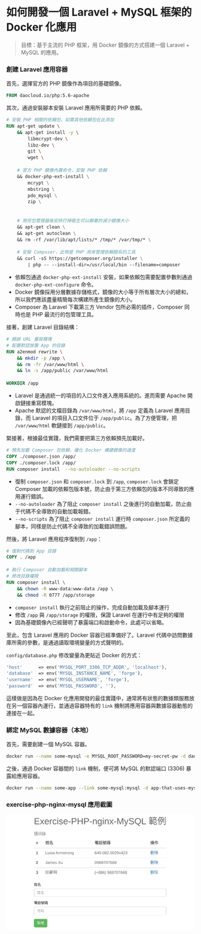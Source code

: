 # 如何開發一個 Laravel + MySQL 框架的 Docker 化應用

> 目標：基于主流的 PHP 框架，用 Docker 鏡像的方式搭建一個 Laravel + MySQL 的應用。

### 創建 Laravel 應用容器

首先，選擇官方的 PHP 鏡像作為項目的基礎鏡像。

```dockerfile
FROM daocloud.io/php:5.6-apache
```

其次，通過安裝腳本安裝 Laravel 應用所需要的 PHP 依賴。

```dockerfile
# 安裝 PHP 相關的依賴包，如需其他依賴包在此添加
RUN apt-get update \
    && apt-get install -y \
        libmcrypt-dev \
        libz-dev \
        git \
        wget \

    # 官方 PHP 鏡像內置命令，安裝 PHP 依賴
    && docker-php-ext-install \
        mcrypt \
        mbstring \
        pdo_mysql \
        zip \


    # 用完包管理器後安排打掃衛生可以顯著的減少鏡像大小
    && apt-get clean \
    && apt-get autoclean \
    && rm -rf /var/lib/apt/lists/* /tmp/* /var/tmp/* \

    # 安裝 Composer，此物是 PHP 用來管理依賴關系的工具
    && curl -sS https://getcomposer.org/installer \
        | php -- --install-dir=/usr/local/bin --filename=composer
```

* 依賴包通過 `docker-php-ext-install` 安裝，如果依賴包需要配置參數則通過 `docker-php-ext-configure` 命令。
* Docker 鏡像採用分層數據存儲格式，鏡像的大小等于所有層次大小的總和，所以我們應該盡量精簡每次構建所產生鏡像的大小。
* Composer 為 Laravel 下載第三方 Vendor 包所必需的插件，Composer 同時也是 PHP 最流行的包管理工具。

接著，創建 Laravel 目錄結構：

```dockerfile
# 開啟 URL 重寫模塊
# 配置默認放置 App 的目錄
RUN a2enmod rewrite \
    && mkdir -p /app \
    && rm -fr /var/www/html \
    && ln -s /app/public /var/www/html

WORKDIR /app
```

* Laravel 是通過統一的項目的入口文件進入應用系統的。進而需要 Apache 開啟鏈接重寫模塊。
* Apache 默認的文檔目錄為 `/var/www/html`，將 `/app` 定義為 Laravel 應用目錄，而 Laravel 的項目入口文件位于 `/app/public`。為了方便管理，把 `/var/www/html` 軟鏈接到 `/app/public`。

緊接著，根據最佳實踐，我們需要把第三方依賴預先加載好。

```dockerfile
# 預先加載 Composer 包依賴，優化 Docker 構建鏡像的速度
COPY ./composer.json /app/
COPY ./composer.lock /app/
RUN composer install  --no-autoloader --no-scripts
```

* 復制 `composer.json` 和 `composer.lock` 到 `/app`, `composer.lock` 會鎖定 Composer 加載的依賴包版本號，防止由于第三方依賴包的版本不同導致的應用運行錯誤。
* `--no-autoloader` 為了阻止 `composer install` 之後進行的自動加載，防止由于代碼不全導致的自動加載報錯。
* `--no-scripts` 為了阻止 `composer install` 運行時 `composer.json` 所定義的腳本，同樣是防止代碼不全導致的加載錯誤問題。

然後，將 Laravel 應用程序復制到 `/app`：

```dockerfile
# 復制代碼到 App 目錄
COPY . /app

# 執行 Composer 自動加載和相關腳本
# 修改目錄權限
RUN composer install \
    && chown -R www-data:www-data /app \
    && chmod -R 0777 /app/storage
```

* `composer install` 執行之前阻止的操作，完成自動加載及腳本運行
* 修改 `/app` 與 `/app/storage` 的權限，保證 Laravel 在運行中有足夠的權限
* 因為基礎鏡像內已經聲明了暴露端口和啟動命令，此處可以省略。

至此，包含 Laravel 應用的 Docker 容器已經準備好了。Laravel 代碼中訪問數據庫所需的參數，是通過讀取環境變量的方式聲明的。

`config/database.php` 修改變量為更貼近 Docker 的方式：

```php
'host'      => env('MYSQL_PORT_3306_TCP_ADDR', 'localhost'),
'database'  => env('MYSQL_INSTANCE_NAME', 'forge'),
'username'  => env('MYSQL_USERNAME', 'forge'),
'password'  => env('MYSQL_PASSWORD', ''),
```

這樣做是因為在 Docker 化應用開發的最佳實踐中，通常將有狀態的數據類服務放在另一個容器內運行，並通過容器特有的 `link` 機制將應用容器與數據容器動態的連接在一起。

### 綁定 MySQL 數據容器（本地）

首先，需要創建一個 MySQL 容器。

```bash
docker run --name some-mysql -e MYSQL_ROOT_PASSWORD=my-secret-pw -d daocloud.io/mysql:5.5
```

之後，通過 Docker 容器間的 `link` 機制，便可將 MySQL 的默認端口 (3306) 暴露給應用容器。

```bash
docker run --name some-app --link some-mysql:mysql -d app-that-uses-mysql
```

### exercise-php-nginx-mysql 應用截圖

![exercise-php-nginx-mysql](./exercise-php-nginx-mysql.png)
